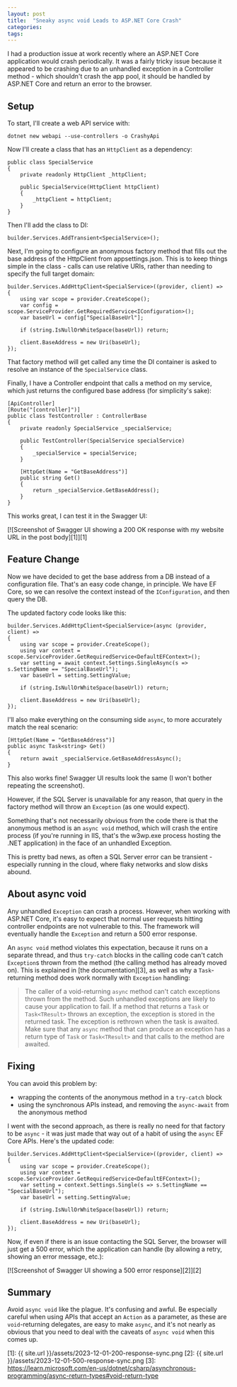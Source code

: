 ```yaml
---
layout: post
title:  "Sneaky async void Leads to ASP.NET Core Crash"
categories: 
tags: 
---
```


I had a production issue at work recently where an ASP.NET Core application would crash periodically.  It was a fairly tricky issue because it appeared to be crashing due to an unhandled exception in a Controller method - which shouldn't crash the app pool, it should be handled by ASP.NET Core and return an error to the browser.

## Setup

To start, I'll create a web API service with:

    dotnet new webapi --use-controllers -o CrashyApi

Now I'll create a class that has an `HttpClient` as a dependency:

    public class SpecialService
    {
        private readonly HttpClient _httpClient;

        public SpecialService(HttpClient httpClient)
        {
            _httpClient = httpClient;
        }
    }

Then I'll add the class to DI:

    builder.Services.AddTransient<SpecialService>();

Next, I'm going to configure an anonymous factory method that fills out the base address of the HttpClient from appsettings.json.  This is to keep things simple in the class - calls can use relative URIs, rather than needing to specify the full target domain:

    builder.Services.AddHttpClient<SpecialService>((provider, client) =>
    {
        using var scope = provider.CreateScope();
        var config = scope.ServiceProvider.GetRequiredService<IConfiguration>();
        var baseUrl = config["SpecialBaseUrl"];

        if (string.IsNullOrWhiteSpace(baseUrl)) return;

        client.BaseAddress = new Uri(baseUrl);
    });

That factory method will get called any time the DI container is asked to resolve an instance of the `SpecialService` class.

Finally, I have a Controller endpoint that calls a method on my service, which just returns the configured base address (for simplicity's sake):

    [ApiController]
    [Route("[controller]")]
    public class TestController : ControllerBase
    {
        private readonly SpecialService _specialService;

        public TestController(SpecialService specialService)
        {
            _specialService = specialService;
        }

        [HttpGet(Name = "GetBaseAddress")]
        public string Get()
        {
            return _specialService.GetBaseAddress();
        }
    }

This works great, I can test it in the Swagger UI:

[![Screenshot of Swagger UI showing a 200 OK response with my website URL in the post body][1]][1]

## Feature Change

Now we have decided to get the base address from a DB instead of a configuration file.  That's an easy code change, in principle.  We have EF Core, so we can resolve the context instead of the `IConfiguration`, and then query the DB.

The updated factory code looks like this:

    builder.Services.AddHttpClient<SpecialService>(async (provider, client) =>
    {
        using var scope = provider.CreateScope();
        using var context = scope.ServiceProvider.GetRequiredService<DefaultEFContext>();
        var setting = await context.Settings.SingleAsync(s => s.SettingName == "SpecialBaseUrl");
        var baseUrl = setting.SettingValue;

        if (string.IsNullOrWhiteSpace(baseUrl)) return;

        client.BaseAddress = new Uri(baseUrl);
    });

I'll also make everything on the consuming side `async`, to more accurately match the real scenario:

    [HttpGet(Name = "GetBaseAddress")]
    public async Task<string> Get()
    {
        return await _specialService.GetBaseAddressAsync();
    }

This also works fine!  Swagger UI results look the same (I won't bother repeating the screenshot).

However, if the SQL Server is unavailable for any reason, that query in the factory method will throw an `Exception` (as one would expect).

Something that's not necessarily obvious from the code there is that the anonymous method is an `async void` method, which will crash the entire process (if you're running in IIS, that's the w3wp.exe process hosting the .NET application) in the face of an unhandled Exception.

This is pretty bad news, as often a SQL Server error can be transient - especially running in the cloud, where flaky networks and slow disks abound.

## About async void

Any unhandled `Exception` can crash a process.  However, when working with ASP.NET Core, it's easy to expect that normal user requests hitting controller endpoints are not vulnerable to this.  The framework will eventually handle the `Exception` and return a 500 error response.  

An `async void` method violates this expectation, because it runs on a separate thread, and thus `try-catch` blocks in the calling code can't catch `Exception`s thrown from the method (the calling method has already moved on).  This is explained in [the documentation][3], as well as why a `Task`-returning method does work normally with `Exception` handling:

> The caller of a void-returning `async` method can't catch exceptions thrown from the method. Such unhandled exceptions are likely to cause your application to fail. If a method that returns a `Task` or `Task<TResult>` throws an exception, the exception is stored in the returned task. The exception is rethrown when the task is awaited. Make sure that any `async` method that can produce an exception has a return type of `Task` or `Task<TResult>` and that calls to the method are awaited.

## Fixing

You can avoid this problem by:

- wrapping the contents of the anonymous method in a `try-catch` block
- using the synchronous APIs instead, and removing the `async-await` from the anonymous method

I went with the second approach, as there is really no need for that factory to be `async` - it was just made that way out of a habit of using the `async` EF Core APIs.  Here's the updated code:

    builder.Services.AddHttpClient<SpecialService>((provider, client) =>
    {
        using var scope = provider.CreateScope();
        using var context = scope.ServiceProvider.GetRequiredService<DefaultEFContext>();
        var setting = context.Settings.Single(s => s.SettingName == "SpecialBaseUrl");
        var baseUrl = setting.SettingValue;

        if (string.IsNullOrWhiteSpace(baseUrl)) return;

        client.BaseAddress = new Uri(baseUrl);
    });

Now, if even if there is an issue contacting the SQL Server, the browser will just get a 500 error, which the application can handle (by allowing a retry, showing an error message, etc.):

[![Screenshot of Swagger UI showing a 500 error response][2]][2]

## Summary

Avoid `async void` like the plague.  It's confusing and awful.  Be especially careful when using APIs that accept an `Action` as a parameter, as these are `void`-returning delegates, are easy to make `async`, and it's not nearly as obvious that you need to deal with the caveats of `async void` when this comes up.

[1]: {{ site.url }}/assets/2023-12-01-200-response-sync.png
[2]: {{ site.url }}/assets/2023-12-01-500-response-sync.png
[3]: https://learn.microsoft.com/en-us/dotnet/csharp/asynchronous-programming/async-return-types#void-return-type